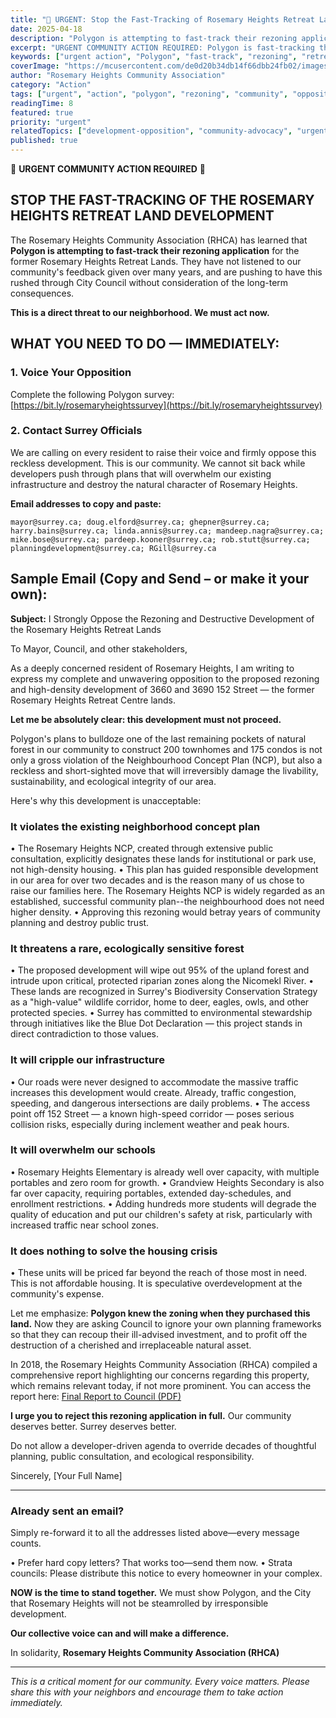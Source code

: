 ```yaml
---
title: "🚨 URGENT: Stop the Fast-Tracking of Rosemary Heights Retreat Land Development"
date: 2025-04-18
description: "Polygon is attempting to fast-track their rezoning application for the former Rosemary Heights Retreat Lands. The RHCA calls for immediate community action to oppose this reckless development."
excerpt: "URGENT COMMUNITY ACTION REQUIRED: Polygon is fast-tracking their rezoning application without consideration of long-term consequences. We must act now to protect our neighborhood."
keywords: ["urgent action", "Polygon", "fast-track", "rezoning", "retreat lands", "community opposition", "Surrey council", "email campaign", "development opposition", "Rosemary Heights"]
coverImage: "https://mcusercontent.com/de0d20b34db14f66dbb24fb02/images/c60db30f-96c3-e3ff-7320-36591685f71c.png"
author: "Rosemary Heights Community Association"
category: "Action"
tags: ["urgent", "action", "polygon", "rezoning", "community", "opposition", "council", "email-campaign", "development"]
readingTime: 8
featured: true
priority: "urgent"
relatedTopics: ["development-opposition", "community-advocacy", "urgent-action"]
published: true
---
```


🚨 **URGENT COMMUNITY ACTION REQUIRED** 🚨

## STOP THE FAST-TRACKING OF THE ROSEMARY HEIGHTS RETREAT LAND DEVELOPMENT

The Rosemary Heights Community Association (RHCA) has learned that **Polygon is attempting to fast-track their rezoning application** for the former Rosemary Heights Retreat Lands. They have not listened to our community's feedback given over many years, and are pushing to have this rushed through City Council without consideration of the long-term consequences.

**This is a direct threat to our neighborhood. We must act now.**

## WHAT YOU NEED TO DO — IMMEDIATELY:

### 1. Voice Your Opposition
Complete the following Polygon survey: [https://bit.ly/rosemaryheightssurvey](https://bit.ly/rosemaryheightssurvey)

### 2. Contact Surrey Officials
We are calling on every resident to raise their voice and firmly oppose this reckless development. This is our community. We cannot sit back while developers push through plans that will overwhelm our existing infrastructure and destroy the natural character of Rosemary Heights.

**Email addresses to copy and paste:**
```
mayor@surrey.ca; doug.elford@surrey.ca; ghepner@surrey.ca; harry.bains@surrey.ca; linda.annis@surrey.ca; mandeep.nagra@surrey.ca; mike.bose@surrey.ca; pardeep.kooner@surrey.ca; rob.stutt@surrey.ca; planningdevelopment@surrey.ca; RGill@surrey.ca
```

## Sample Email (Copy and Send – or make it your own):

**Subject:** I Strongly Oppose the Rezoning and Destructive Development of the Rosemary Heights Retreat Lands

To Mayor, Council, and other stakeholders,

As a deeply concerned resident of Rosemary Heights, I am writing to express my complete and unwavering opposition to the proposed rezoning and high-density development of 3660 and 3690 152 Street — the former Rosemary Heights Retreat Centre lands.

**Let me be absolutely clear: this development must not proceed.**

Polygon's plans to bulldoze one of the last remaining pockets of natural forest in our community to construct 200 townhomes and 175 condos is not only a gross violation of the Neighbourhood Concept Plan (NCP), but also a reckless and short-sighted move that will irreversibly damage the livability, sustainability, and ecological integrity of our area.

Here's why this development is unacceptable:

### It violates the existing neighborhood concept plan

• The Rosemary Heights NCP, created through extensive public consultation, explicitly designates these lands for institutional or park use, not high-density housing.
• This plan has guided responsible development in our area for over two decades and is the reason many of us chose to raise our families here. The Rosemary Heights NCP is widely regarded as an established, successful community plan--the neighbourhood does not need higher density.
• Approving this rezoning would betray years of community planning and destroy public trust.

### It threatens a rare, ecologically sensitive forest

• The proposed development will wipe out 95% of the upland forest and intrude upon critical, protected riparian zones along the Nicomekl River.
• These lands are recognized in Surrey's Biodiversity Conservation Strategy as a "high-value" wildlife corridor, home to deer, eagles, owls, and other protected species.
• Surrey has committed to environmental stewardship through initiatives like the Blue Dot Declaration — this project stands in direct contradiction to those values.

### It will cripple our infrastructure

• Our roads were never designed to accommodate the massive traffic increases this development would create. Already, traffic congestion, speeding, and dangerous intersections are daily problems.
• The access point off 152 Street — a known high-speed corridor — poses serious collision risks, especially during inclement weather and peak hours.

### It will overwhelm our schools

• Rosemary Heights Elementary is already well over capacity, with multiple portables and zero room for growth.
• Grandview Heights Secondary is also far over capacity, requiring portables, extended day-schedules, and enrollment restrictions.
• Adding hundreds more students will degrade the quality of education and put our children's safety at risk, particularly with increased traffic near school zones.

### It does nothing to solve the housing crisis

• These units will be priced far beyond the reach of those most in need. This is not affordable housing. It is speculative overdevelopment at the community's expense.

Let me emphasize: **Polygon knew the zoning when they purchased this land.** Now they are asking Council to ignore your own planning frameworks so that they can recoup their ill-advised investment, and to profit off the destruction of a cherished and irreplaceable natural asset.

In 2018, the Rosemary Heights Community Association (RHCA) compiled a comprehensive report highlighting our concerns regarding this property, which remains relevant today, if not more prominent. You can access the report here: [Final Report to Council (PDF)](/Final-Report-to-Council.pdf)

**I urge you to reject this rezoning application in full.** Our community deserves better. Surrey deserves better.

Do not allow a developer-driven agenda to override decades of thoughtful planning, public consultation, and ecological responsibility.

Sincerely,
[Your Full Name]

---

### Already sent an email?

Simply re-forward it to all the addresses listed above—every message counts.

• Prefer hard copy letters? That works too—send them now.
• Strata councils: Please distribute this notice to every homeowner in your complex.

**NOW is the time to stand together.** We must show Polygon, and the City that Rosemary Heights will not be steamrolled by irresponsible development.

**Our collective voice can and will make a difference.**

In solidarity,
**Rosemary Heights Community Association (RHCA)**

---

*This is a critical moment for our community. Every voice matters. Please share this with your neighbors and encourage them to take action immediately.*
